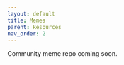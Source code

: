 ```yaml
---
layout: default
title: Memes
parent: Resources 
nav_order: 2
---
```


Community meme repo coming soon.
